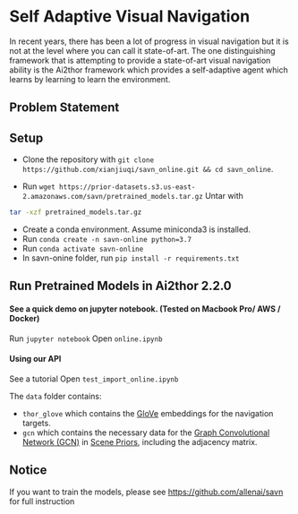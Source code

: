 # Self Adaptive Visual Navigation

In recent years, there has been a lot of progress in visual navigation but it is not at the level where you can call it state-of-art. The one distinguishing framework that is attempting to provide a state-of-art visual navigation ability is the Ai2thor framework which provides a self-adaptive agent which learns by learning to learn the environment. 

## Problem Statement



## Setup

- Clone the repository with `git clone https://github.com/xianjiuqi/savn_online.git && cd savn_online`.

- Run `wget https://prior-datasets.s3.us-east-2.amazonaws.com/savn/pretrained_models.tar.gz`
Untar with
```bash
tar -xzf pretrained_models.tar.gz
```
- Create a conda environment. Assume miniconda3 is installed.
- Run `conda create -n savn-online python=3.7`
- Run `conda activate savn-online`
- In savn-onine folder, run `pip install -r requirements.txt`

## Run Pretrained Models in Ai2thor 2.2.0
#### See a quick demo on jupyter notebook. (Tested on Macbook Pro/ AWS / Docker)
Run `jupyter notebook`
Open `online.ipynb`

#### Using our API
See a tutorial 
Open `test_import_online.ipynb`


The `data` folder contains:

- `thor_glove` which contains the [GloVe](https://nlp.stanford.edu/projects/glove/) embeddings for the navigation targets.
- `gcn` which contains the necessary data for the [Graph Convolutional Network (GCN)](https://arxiv.org/abs/1609.02907) in [Scene Priors](https://arxiv.org/abs/1810.06543), including the adjacency matrix.

## Notice
If you want to train the models, please see https://github.com/allenai/savn for full instruction







